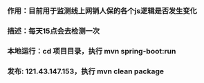 ### 作用：目前用于监测线上网销人保的各个js逻辑是否发生变化
### 描述：每天15点会去检测一次

### 本地运行：cd 项目目录，执行 mvn spring-boot:run
### 发布: 121.43.147.153，执行 mvn clean package
